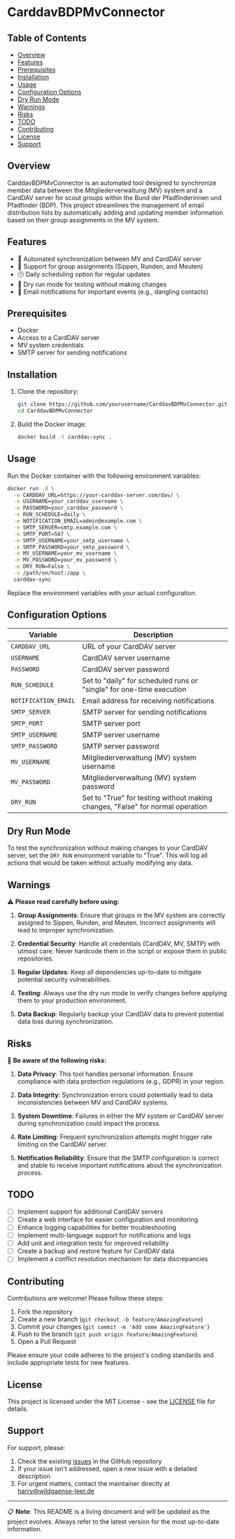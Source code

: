 # CarddavBDPMvConnector

## Table of Contents
- [Overview](#overview)
- [Features](#features)
- [Prerequisites](#prerequisites)
- [Installation](#installation)
- [Usage](#usage)
- [Configuration Options](#configuration-options)
- [Dry Run Mode](#dry-run-mode)
- [Warnings](#warnings)
- [Risks](#risks)
- [TODO](#todo)
- [Contributing](#contributing)
- [License](#license)
- [Support](#support)

## Overview

CarddavBDPMvConnector is an automated tool designed to synchronize member data between the Mitgliederverwaltung (MV) system and a CardDAV server for scout groups within the Bund der Pfadfinderinnen und Pfadfinder (BDP). This project streamlines the management of email distribution lists by automatically adding and updating member information based on their group assignments in the MV system.

## Features

- 🔄 Automated synchronization between MV and CardDAV server
- 👥 Support for group assignments (Sippen, Runden, and Meuten)
- 🕒 Daily scheduling option for regular updates
- 🧪 Dry run mode for testing without making changes
- 📧 Email notifications for important events (e.g., dangling contacts)

## Prerequisites

- Docker
- Access to a CardDAV server
- MV system credentials
- SMTP server for sending notifications

## Installation

1. Clone the repository:
   ```bash
   git clone https://github.com/yourusername/CarddavBDPMvConnector.git
   cd CarddavBDPMvConnector
   ```

2. Build the Docker image:
   ```bash
   docker build -t carddav-sync .
   ```

## Usage

Run the Docker container with the following environment variables:

```bash
docker run -d \
  -e CARDDAV_URL=https://your-carddav-server.com/dav/ \
  -e USERNAME=your_carddav_username \
  -e PASSWORD=your_carddav_password \
  -e RUN_SCHEDULE=daily \
  -e NOTIFICATION_EMAIL=admin@example.com \
  -e SMTP_SERVER=smtp.example.com \
  -e SMTP_PORT=587 \
  -e SMTP_USERNAME=your_smtp_username \
  -e SMTP_PASSWORD=your_smtp_password \
  -e MV_USERNAME=your_mv_username \
  -e MV_PASSWORD=your_mv_password \
  -e DRY_RUN=False \
  -v /path/on/host:/app \
  carddav-sync
```

Replace the environment variables with your actual configuration.

## Configuration Options

| Variable | Description |
|----------|-------------|
| `CARDDAV_URL` | URL of your CardDAV server |
| `USERNAME` | CardDAV server username |
| `PASSWORD` | CardDAV server password |
| `RUN_SCHEDULE` | Set to "daily" for scheduled runs or "single" for one-time execution |
| `NOTIFICATION_EMAIL` | Email address for receiving notifications |
| `SMTP_SERVER` | SMTP server for sending notifications |
| `SMTP_PORT` | SMTP server port |
| `SMTP_USERNAME` | SMTP server username |
| `SMTP_PASSWORD` | SMTP server password |
| `MV_USERNAME` | Mitgliederverwaltung (MV) system username |
| `MV_PASSWORD` | Mitgliederverwaltung (MV) system password |
| `DRY_RUN` | Set to "True" for testing without making changes, "False" for normal operation |

## Dry Run Mode

To test the synchronization without making changes to your CardDAV server, set the `DRY_RUN` environment variable to "True". This will log all actions that would be taken without actually modifying any data.

## Warnings

⚠️ **Please read carefully before using:**

1. **Group Assignments**: Ensure that groups in the MV system are correctly assigned to Sippen, Runden, and Meuten. Incorrect assignments will lead to improper synchronization.

2. **Credential Security**: Handle all credentials (CardDAV, MV, SMTP) with utmost care. Never hardcode them in the script or expose them in public repositories.

3. **Regular Updates**: Keep all dependencies up-to-date to mitigate potential security vulnerabilities.

4. **Testing**: Always use the dry run mode to verify changes before applying them to your production environment.

5. **Data Backup**: Regularly backup your CardDAV data to prevent potential data loss during synchronization.

## Risks

🚨 **Be aware of the following risks:**

1. **Data Privacy**: This tool handles personal information. Ensure compliance with data protection regulations (e.g., GDPR) in your region.

2. **Data Integrity**: Synchronization errors could potentially lead to data inconsistencies between MV and CardDAV systems.

3. **System Downtime**: Failures in either the MV system or CardDAV server during synchronization could impact the process.

4. **Rate Limiting**: Frequent synchronization attempts might trigger rate limiting on the CardDAV server.

5. **Notification Reliability**: Ensure that the SMTP configuration is correct and stable to receive important notifications about the synchronization process.

## TODO

- [ ] Implement support for additional CardDAV servers
- [ ] Create a web interface for easier configuration and monitoring
- [ ] Enhance logging capabilities for better troubleshooting
- [ ] Implement multi-language support for notifications and logs
- [ ] Add unit and integration tests for improved reliability
- [ ] Create a backup and restore feature for CardDAV data
- [ ] Implement a conflict resolution mechanism for data discrepancies

## Contributing

Contributions are welcome! Please follow these steps:

1. Fork the repository
2. Create a new branch (`git checkout -b feature/AmazingFeature`)
3. Commit your changes (`git commit -m 'Add some AmazingFeature'`)
4. Push to the branch (`git push origin feature/AmazingFeature`)
5. Open a Pull Request

Please ensure your code adheres to the project's coding standards and include appropriate tests for new features.

## License

This project is licensed under the MIT License - see the [LICENSE](LICENSE) file for details.

## Support

For support, please:

1. Check the existing [issues](https://github.com/yourusername/CarddavBDPMvConnector/issues) in the GitHub repository
2. If your issue isn't addressed, open a new issue with a detailed description
3. For urgent matters, contact the maintainer directly at harry@wildgaense-leer.de

---

📋 **Note**: This README is a living document and will be updated as the project evolves. Always refer to the latest version for the most up-to-date information.